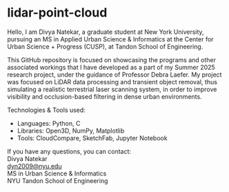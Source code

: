 # lidar-point-cloud
Hello, I am Divya Natekar, a graduate student at New York University, pursuing an MS in Applied Urban Science & Informatics at the Center for Urban Science + Progress (CUSP), at Tandon School of Engineering.

This GitHub repository is focused on showcasing the programs and other associated workings that I have developed as a part of my Summer 2025 research project, under the guidance of Professor Debra Laefer. My project was focused on LiDAR data processing and transient object removal, thus simulating a realistic terrestrial laser scanning system, in order to improve visibility and occlusion-based filtering in dense urban environments.

Technologies & Tools used:
- Languages: Python, C
- Libraries: Open3D, NumPy, Matplotlib
- Tools: CloudCompare, SketchFab, Jupyter Notebook

If you have any questions, you can contact:
<br>Divya Natekar 
<br>dyn2009@nyu.edu 
<br>MS in Urban Science & Informatics 
<br>NYU Tandon School of Engineering
